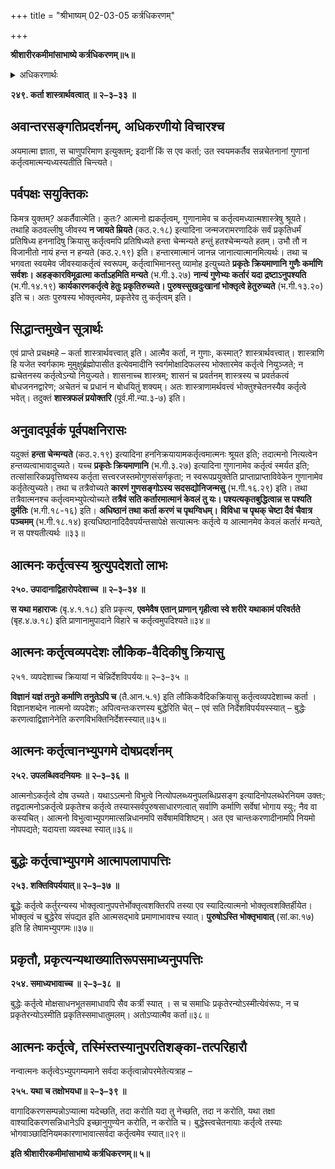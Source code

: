 +++
title = "श्रीभाष्यम् 02-03-05 कर्त्रधिकरणम्"

+++


**श्रीशारीरकमीमांसाभाष्ये कर्त्रधिकरणम्॥५॥**

<details><summary>अधिकरणार्थः</summary>

आत्मन एव कर्तृत्वम्, न गुणानाम् इति समर्थनम्
</details>

**२४९. कर्ता शास्त्रार्थवत्वात् ॥ २–३–३३ ॥**

## अवान्तरसङ्गतिप्रदर्शनम्, अधिकरणीयो विचारश्च

अयमात्मा ज्ञाता, स चाणुपरिमाण इत्युक्तम्; इदानीं किं स एव कर्ता; उत स्वयमकर्तैव सन्नचेतनानां गुणानां कर्तृत्वमात्मन्यध्यस्यतीति चिन्त्यते।

## पर्वपक्षः सयुक्तिकः

किमत्र युक्तम्? अकर्तैवात्मेति। कुतः? आत्मनो ह्यकर्तृत्वम्, गुणानामेव च कर्तृत्वमध्यात्मशास्त्रेषु श्रूयते। तथाहि कठवल्लीषु जीवस्य **न जायते म्रियते** (कठ.२.१८) इत्यादिना जन्मजरामरणादिकं सर्वं प्रकृतिधर्मं प्रतिषिध्य हननादिषु क्रियासु कर्तृत्वमपि प्रतिषिध्यते हन्ता चेन्मन्यते हन्तुं हतश्चेन्मन्यते हतम्। उभौ तौ न विजानीतो नायं हन्त न हन्यते (कठ.२.१९) इति। हन्तारमात्मानं जानन्न जानात्यात्मानमित्यर्थः। तथा च भगवता स्वयमेव जीवस्याकर्तृत्वं स्वरूपम्, कर्तृत्वाभिमानस्तु व्यामोह इत्युच्यते **प्रकृतेः क्रियमाणानि गुणैः कर्माणि सर्वशः। अहङ्कारविमूढात्मा कर्ताऽहमिति मन्यते** (भ.गी.३.२७) **नान्यं गुणेभ्यः कर्तारं यदा द्रष्टाऽनुपश्यति** (भ.गी.१४.१९) **कार्यकारणकर्तृत्वे हेतुः प्रकृतिरुच्यते। पुरुषस्सुखदुःखानां भोक्तृत्वे हेतुरुच्यते** (भ.गी.१३.२०) इति च। अतः पुरुषस्य भोक्तृत्वमेव, प्रकृतेरेव तु कर्तृत्वम् इति।

## सिद्धान्तमुखेन सूत्रार्थः

एवं प्राप्ते प्रचक्ष्महे – कर्ता शास्त्रार्थवत्त्वात् इति। आत्मैव कर्ता, न गुणाः, कस्मात्? शास्त्रार्थवत्त्वात्। शास्त्राणि हि यजेत स्वर्गकामः मुमुक्षुर्ब्रह्मोपासीत इत्येवमादीनि स्वर्गमोक्षादिफलस्य भोक्तारमेव कर्तृत्वे नियुञ्जते; न ह्यचेतनस्य कर्तृत्वेऽन्यो नियुज्यते। शासनाच्च शास्त्रम्; शासनं च प्रवर्तनम् शास्त्रस्य च प्रवर्तकत्वं बोधजननद्वारेण; अचेतनं च प्रधानं न बोधयितुं शक्यम्। अतः शास्त्राणामर्थवत्त्वं भोक्तुश्चेतनस्यैव कर्तृत्वे भवेत्। तदुक्तं **शास्त्रफलं प्रयोक्तरि** (पूर्व.मी.न्या.३-७) इति।

## अनुवादपूर्वकं पूर्वपक्षनिरासः

यदुक्तं **हन्ता चेन्मन्यते** (कठ.२.१९) इत्यादिना हननिक्रयायामकर्तृत्वमात्मनः श्रूयत इति; तदात्मनो नित्यत्वेन हन्तव्यत्वाभावादुच्यते। यच्च **प्रकृतेः क्रियमाणानि** (भ.गी.३.२७) इत्यादिना गुणानामेव कर्तृत्वं स्मर्यत इति; तत्सांसारिकप्रवृत्तिष्वस्य कर्तृता सत्त्वरजस्तमोगुणसंसर्गकृता; न स्वरूपप्रयुक्तेति प्राप्ताप्राप्ताविवेकेन गुणानामेव कर्तृतेत्युच्यते। तथा च तत्रैवोच्यते **कारणं गुणसङ्गोऽस्य सदसद्योनिजन्मसु** (भ.गी.१६.२९) इति। तथा तत्रैवात्मनश्च कर्तृत्वमभ्युपेत्योच्यते **तत्रैवं सति कर्तारमात्मानं केवलं तु यः। पश्यत्यकृतबुद्धित्वान्न स पश्यति दुर्मतिः** (भ.गी.१८-१६) इति। **अधिष्ठानं तथा कर्ता करणं च पृथग्विधम्।**
**विविधा च पृथक् चेष्टा दैवं चैवात्र पञ्चमम्** (भ.गी.१८.१४) इत्यधिष्ठानादिदैवपर्यन्तसापेक्षे सत्यात्मनः कर्तृत्वे य आत्मानमेव केवलं कर्तारं मन्यते, न स पश्यतीत्यर्थः ॥३३॥

## आत्मनः कर्तृत्वस्य श्रुत्युपदेशतो लाभः

**२५०. उपादानाद्विहारोपदेशाच्च ॥ २–३–३४ ॥**

**स यथा महाराजः** (बृ.४.१.१८) इति प्रकृत्य, **एवमेवैष एतान् प्राणान् गृहीत्वा स्वे शरीरे यथाकामं परिवर्तते** (बृह.४.७.१८) इति प्राणानामुपादाने विहारे च कर्तृत्वमुपदिश्यते॥३४॥

## आत्मनः कर्तृत्वव्यपदेशः लौकिक-वैदिकीषु क्रियासु

२५१. व्यपदेशाच्च क्रियायां न चेन्निर्देशविपर्ययः॥ २–३–३५ ॥

**विज्ञानं यज्ञं तनुते कर्माणि तनुतेऽपि च** (तै.आन.५.१) इति लौकिकवैदिकक्रियासु कर्तृत्वव्यपदेशाच्च कर्ता । विज्ञानशब्देन नात्मनो व्यपदेशः; अपित्वन्तःकरणस्य बुद्धेरिति चेत् – एवं सति निर्देशविपर्ययस्स्यात् – बुद्धेः करणत्वाद्विज्ञानेनेति करणविभक्तिनिर्देशस्स्यात्॥३५॥

## आत्मनः कर्तृत्वानभ्युपगमे दोषप्रदर्शनम्

**२५२. उपलब्धिवदनियमः ॥ २–३–३६ ॥**

आत्मनोऽकर्तृत्वे दोष उच्यते। यथाऽऽत्मनो विभुत्वे नित्योपलब्ध्यनुपलब्धिप्रसङ्ग इत्यादिनोपलब्धेरनियम उक्तः; तद्वदात्मनोऽकर्तृत्वे प्रकृतेश्च कर्तृत्वे तस्यास्सर्वपुरुषसाधारणत्वात् सर्वाणि कर्माणि सर्वेषां भोगाय स्युः; नैव वा कस्यचित्। आत्मनो विभुत्वाभ्युपगमात्सन्निधानमपि सर्वेषामविशिष्टम्। अत एव चान्तःकरणादीनामपि नियमो नोपपद्यते; यदायत्ता व्यवस्था स्यात्॥३६॥

## बुद्धेः कर्तृत्वाभ्युपगमे आत्मापलापापत्तिः

**२५३. शक्तिविपर्ययात्॥ २–३–३७ ॥**

बृुद्धेः कर्तृत्वे कर्तुरन्यस्य भोक्तृत्वानुपपत्तेर्भोक्तृत्वशक्तिरपि तस्या एव स्यादित्यात्मनो भोक्तृत्वशक्तिर्हीयेत। भोक्तृत्वं च बुद्धेरेव संपद्यत इति आत्मसद्भावे प्रमाणाभावश्च स्यात्। **पुरुषोऽस्ति भोक्तृभावात्** (सां.का.१७) इति हि तेषामभ्युपगमः॥३७॥

## प्रकृतौ, प्रकृत्यन्यथाख्यातिरूपसमाध्यनुपपत्तिः

**२५४. समाध्यभावाच्च ॥ २–३–३८ ॥**

बुद्धेः कर्तृत्वे मोक्षसाधनभूतसमाधावपि सैव कर्त्री स्यात् । स च समाधिः प्रकृतेरन्योऽस्मीत्येवंरूपः, न च प्रकृतेरन्योऽस्मीति प्रकृतिस्समाधातुमलम्। अतोऽप्यात्मैव कर्ता॥३८॥

## आत्मनः कर्तृत्वे, तस्मिंस्तस्यानुपरतिशङ्का-तत्परिहारौ

नन्वात्मनः कर्तृत्वेऽभ्युपगम्यमाने सर्वदा कर्तृत्वान्नोपरमेतेत्यत्राह –

**२५५. यथा च तक्षोभयधा॥ २–३–३९ ॥**

वागादिकरणसम्पन्नोऽप्यात्मा यदेच्छति, तदा करोति यदा तु नेच्छति, तदा न करोति, यथा तक्षा वाश्यादिकरणसन्निधानेऽपि इच्छानुगुण्येन करोति, न करोति च। बुद्धेस्त्वचेतनायाः कर्तृत्वे तस्याः भोगवाञ्छादिनियमकारणाभावात्सर्वदा कर्तृत्वमेव स्यात्॥२९॥

**इति श्रीशारीरकमीमांसाभाष्ये कर्त्रधिकरणम्॥ ५॥**


